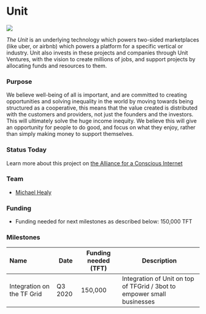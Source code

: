 # Unit

![](unit.png)

*The Unit* is an underlying technology which powers two-sided marketplaces (like uber, or airbnb) which powers a platform for a specific vertical or industry. Unit also invests in these projects and companies through Unit Ventures, with the vision to create millions of jobs, and support projects by allocating funds and resources to them.

### Purpose

We believe well-being of all is important, and are committed to creating opportunities and solving inequality in the world by moving towards being structured as a cooperative, this means that the value created is distributed with the customers and providers, not just the founders and the investors. This will ultimately solve the huge income inequity. We believe this will give an opportunity for people to do good, and focus on what they enjoy, rather than simply making money to support themselves.

### Status Today



Learn more about this project on [the Alliance for a Conscious Internet](https://www.consciousinternet.org/index.html#/projects/unit)

### Team

- [Michael Healy](https://www.consciousinternet.org/#/people/michael_healy)

### Funding

- Funding needed for next milestones as described below: 150,000 TFT

### Milestones

| Name         | Date   | Funding needed (TFT) | Description
|:-------------|--------|-------------|-----------------|
| Integration on the TF Grid | Q3 2020 |  150,000 | Integration of Unit on top of TFGrid / 3bot to empower small businesses |